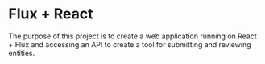 # Flux + React

The purpose of this project is to create a web application running on React + Flux and accessing an API to create a tool for submitting and reviewing entities.
